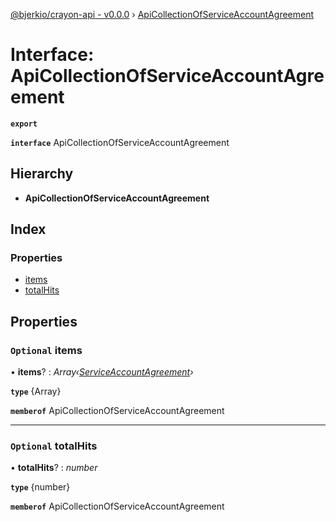 [@bjerkio/crayon-api - v0.0.0](../README.md) › [ApiCollectionOfServiceAccountAgreement](apicollectionofserviceaccountagreement.md)

# Interface: ApiCollectionOfServiceAccountAgreement

**`export`** 

**`interface`** ApiCollectionOfServiceAccountAgreement

## Hierarchy

* **ApiCollectionOfServiceAccountAgreement**

## Index

### Properties

* [items](apicollectionofserviceaccountagreement.md#optional-items)
* [totalHits](apicollectionofserviceaccountagreement.md#optional-totalhits)

## Properties

### `Optional` items

• **items**? : *Array‹[ServiceAccountAgreement](../modules/serviceaccountagreement.md)›*

**`type`** {Array<ServiceAccountAgreement>}

**`memberof`** ApiCollectionOfServiceAccountAgreement

___

### `Optional` totalHits

• **totalHits**? : *number*

**`type`** {number}

**`memberof`** ApiCollectionOfServiceAccountAgreement
